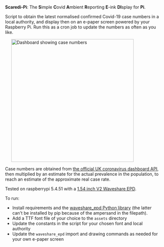 **Scaredi-Pi**: The **S**imple **C**ovid **A**mbient **R**eporting **E**-ink **DI**splay for **Pi**.

Script to obtain the latest normalised confirmed Covid-19 case numbers in a local authority,
and display then on an e-paper screen powered by your Raspberry Pi. Run this as a cron job to
update the numbers as often as you like.

<img src="https://i.imgur.com/IK3rQEi.jpg" width="400" style="margin-left: 20px" alt="Dashboard showing case numbers">

Case numbers are obtained from [the official UK coronavirus dashboard API](https://coronavirus.data.gov.uk/details/developers-guide), then multiplied by an estimate for the actual prevalence in the population, to reach an estimate of the approximate real case rate.

Tested on raspberrypi 5.4.51 with a [1.54 inch V2 Waveshare EPD](https://www.waveshare.com/wiki/1.54inch_e-Paper_Module).

To run:

- Install requirements and the [waveshare_epd Python library](https://github.com/waveshare/e-Paper)
  (the latter can't be installed by pip because of the ampersand in the filepath).
- Add a TTF font file of your choice to the `assets` directory
- Update the constants in the script for your chosen font and local authority
- Update the `waveshare_epd` import and drawing commands as needed for your own e-paper screen